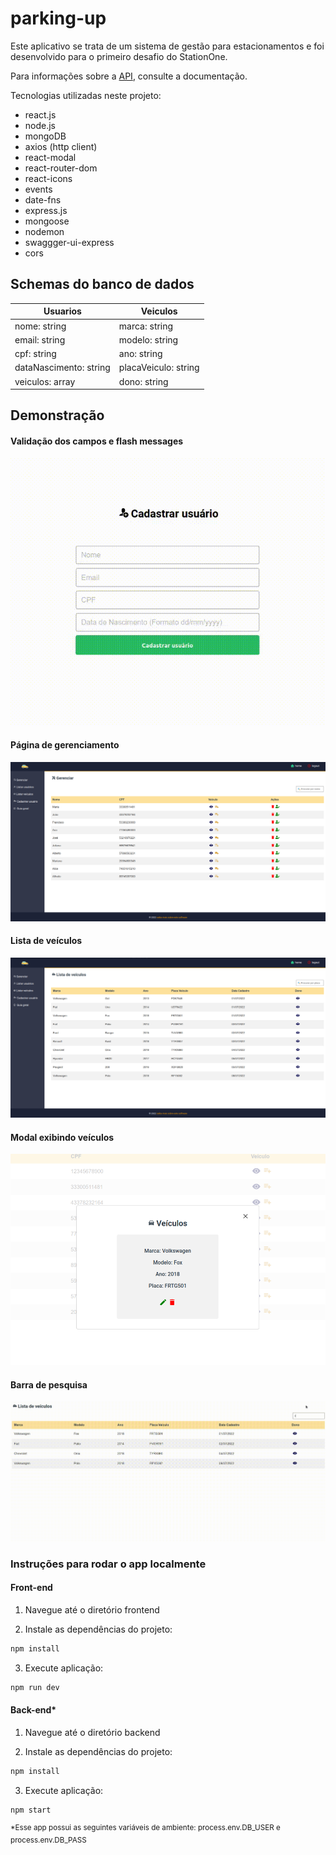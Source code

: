 # parking-up

Este aplicativo se trata de um sistema de gestão para estacionamentos e foi desenvolvido para o primeiro desafio do StationOne.

Para informações sobre a [API](http://localhost:5000/docs), consulte a documentação.

Tecnologias utilizadas neste projeto:

- react.js
- node.js
- mongoDB
- axios (http client)
- react-modal
- react-router-dom
- react-icons
- events
- date-fns 
- express.js
- mongoose
- nodemon
- swaggger-ui-express
- cors

## Schemas do banco de dados


   Usuarios                 |      Veiculos 
----------------------------|----------------------------
   nome: string             |      marca: string
   email: string            |      modelo: string
   cpf: string              |      ano: string
   dataNascimento: string   |      placaVeiculo: string
   veiculos: array          |      dono: string
   

## Demonstração

#### Validação dos campos e flash messages
![preview validation](preview/demo.gif)

#### Página de gerenciamento
![preview management](preview/gerenciamento.png)

#### Lista de veículos
![preview vehicles](preview/veiculos.png)

#### Modal exibindo veículos
![preview modal](preview/modal.png)

#### Barra de pesquisa
![preview searchbar](preview/search.gif)

### Instruções para rodar o app localmente
#### Front-end

1. Navegue até o diretório frontend

2. Instale as dependências do projeto:
```bash
npm install
```
3. Execute aplicação:
```bash
npm run dev
```

#### Back-end*

1. Navegue até o diretório backend

2. Instale as dependências do projeto:
```bash
npm install
```
3. Execute aplicação:
```bash
npm start
```
<sup>*Esse app possui as seguintes variáveis de ambiente: process.env.DB_USER e process.env.DB_PASS</sup>

